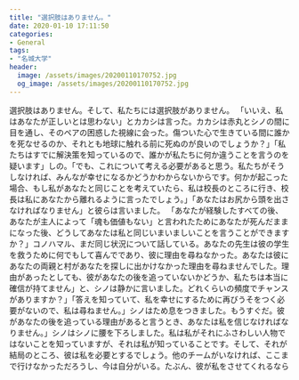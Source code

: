 ```yaml
---
title: "選択肢はありません。"
date: 2020-01-10 17:11:50
categories:
- General
tags:
- "名城大学"
header:
  image: /assets/images/20200110170752.jpg
  og_image: /assets/images/20200110170752.jpg
---
```


選択肢はありません。そして、私たちには選択肢がありません。 「いいえ、私はあなたが正しいとは思わない」とカカシは言った。カカシは赤丸とシノの間に目を通し、そのペアの困惑した視線に会った。傷ついた心で生きている間に誰かを死なせるのか、それとも地球に触れる前に死ぬのが良いのでしょうか？」「私たちはすでに解決策を知っているので、誰かが私たちに何か違うことを言うのを疑います」しの。「でも、これについて考える必要があると思う。私たちがそうしなければ、みんなが幸せになるかどうかわからないからです。何かが起こった場合、もし私があなたと同じことを考えていたら、私は校長のところに行き、校長は私にあなたから離れるように言ったでしょう。」「あなたはお尻から頭を出さなければなりません」と彼らは言いました。 「あなたが経験したすべての後、あなたが主人によって「魂も価値もない」と言われたためにあなたが死んだままになった後、どうしてあなたは私と同じいまいましいことを言うことができますか？」コノハマル、まだ同じ状況について話している。あなたの先生は彼の学生を救うために何でもして喜んでであり、彼に理由を尋ねなかった。あなたは彼にあなたの両親と村があなたを探しに出かけなかった理由を尋ねませんでした。理由があったとしても、彼があなたの後を追っていないかどうか、私たちは本当に確信が持てません」と、シノは静かに言いました。どれくらいの頻度でチャンスがありますか？」「答えを知っていて、私を幸せにするために再びうそをつく必要がないので、私は尋ねません。」シノはため息をつきました。もうすぐだ。彼があなたの後を追っている理由があると言うとき、あなたは私を信じなければなりません。」シノはシノに腰を下ろしました。私は私がそれにふさわしい人物ではないことを知っていますが、それは私が知っていることです。そして、それが結局のところ、彼は私を必要とするでしょう。他のチームがいなければ、ここまで行けなかっただろうし、今は自分がいる。たぶん、彼が私をさせてくれるなら
